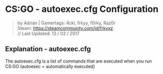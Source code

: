# CS:GO - autoexec.cfg Configuration
> by Adrian | Gamertags: 4cki, frkyy, f0rky, Raz0r  
> Steam: https://steamcommunity.com/id/frkyxz  
// Last Updated: 13 / 02 / 2017  

## Explanation - autoexec.cfg
The autoexec.cfg is a list of commands that are executed when you run CS:GO (autoexec = automatically executed)
